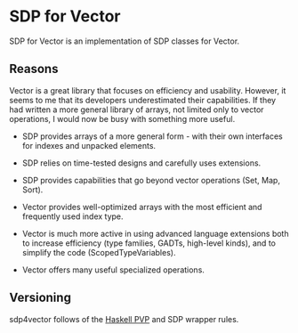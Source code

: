 # SDP for Vector

SDP for Vector is an implementation of SDP classes for Vector.

## Reasons

Vector is a great library that focuses on efficiency and usability. However, it
seems to me that its developers underestimated their capabilities. If they had
written a more general library of arrays, not limited only to vector operations,
I would now be busy with something more useful.

* SDP provides arrays of a more general form - with their own interfaces for
indexes and unpacked elements.
* SDP relies on time-tested designs and carefully uses extensions.
* SDP provides capabilities that go beyond vector operations (Set, Map, Sort).

* Vector provides well-optimized arrays with the most efficient and frequently
used index type.
* Vector is much more active in using advanced language extensions both to
increase efficiency (type families, GADTs, high-level kinds), and to simplify
the code (ScopedTypeVariables).
* Vector offers many useful specialized operations.

## Versioning

sdp4vector follows of the [Haskell PVP](https://pvp.haskell.org) and SDP wrapper
rules.



